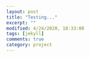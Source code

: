```yaml
---
layout: post
title: "Testing..."
excerpt: ""
modified: 4/24/2020, 18:33:00
tags: [jekyll]
comments: true
category: project
---
```



